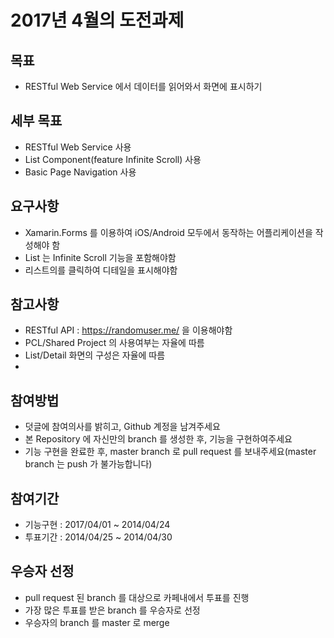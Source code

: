 # 2017년 4월의 도전과제

## 목표
- RESTful Web Service 에서 데이터를 읽어와서 화면에 표시하기

## 세부 목표
- RESTful Web Service 사용
- List Component(feature Infinite Scroll) 사용
- Basic Page Navigation 사용

## 요구사항
- Xamarin.Forms 를 이용하여 iOS/Android 모두에서 동작하는 어플리케이션을 작성해야 함
- List 는 Infinite Scroll 기능을 포함해야함
- 리스트의를 클릭하여 디테일을 표시해야함

## 참고사항
- RESTful API : https://randomuser.me/ 을 이용해야함
- PCL/Shared Project 의 사용여부는 자율에 따름
- List/Detail 화면의 구성은 자율에 따름
- 

## 참여방법
- 덧글에 참여의사를 밝히고, Github 계정을 남겨주세요
- 본 Repository 에 자신만의 branch 를 생성한 후, 기능을 구현하여주세요
- 기능 구현을 완료한 후, master branch 로 pull request 를 보내주세요(master branch 는 push 가 불가능합니다)

## 참여기간
- 기능구현 : 2017/04/01 ~ 2014/04/24
- 투표기간 : 2014/04/25 ~ 2014/04/30

## 우승자 선정
- pull request 된 branch 를 대상으로 카페내에서 투표를 진행
- 가장 많은 투표를 받은 branch 를 우승자로 선정
- 우승자의 branch 를 master 로 merge

